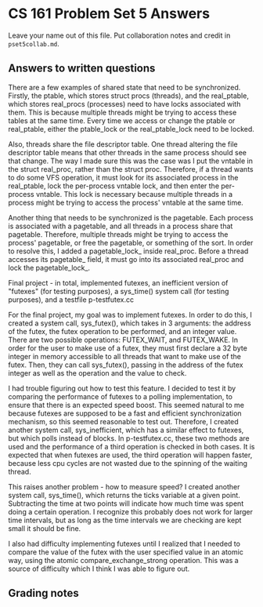 CS 161 Problem Set 5 Answers
============================
Leave your name out of this file. Put collaboration notes and credit in
`pset5collab.md`.

Answers to written questions
----------------------------
There are a few examples of shared state that need to be synchronized.  Firstly, the ptable, which stores struct procs (threads), and the real_ptable, which stores real_procs (processes) need to have locks associated with them.  This is because multiple threads might be trying to access these tables at the same time.  Every time we access or change the ptable or real_ptable, either the ptable_lock or the real_ptable_lock need to be locked.

Also, threads share the file descriptor table.  One thread altering the file descriptor table means that other threads in the same process should see that change.  The way I made sure this was the case was I put the vntable in the struct real_proc, rather than the struct proc.  Therefore, if a thread wants to do some VFS operation, it must look for its associated process in the real_ptable, lock the per-process vntable lock, and then enter the per-process vntable.  This lock is necessary because multiple threads in a process might be trying to access the process' vntable at the same time.

Another thing that needs to be synchronized is the pagetable.  Each process is associated with a pagetable, and all threads in a process share that pagetable.  Therefore, multiple threads might be trying to access the process' pagetable, or free the pagetable, or something of the sort.  In order to resolve this, I added a pagetable_lock_ inside real_proc.  Before a thread accesses its pagetable_ field, it must go into its associated real_proc and lock the pagetable_lock_.

Final project - in total, implemented futexes, an inefficient version of "futexes" (for testing purposes), a sys_time() system call (for testing purposes), and a testfile p-testfutex.cc

For the final project, my goal was to implement futexes.  In order to do this, I created a system call, sys_futex(), which takes in 3 arguments: the address of the futex, the futex operation to be performed, and an integer value.  There are two possible operations: FUTEX_WAIT, and FUTEX_WAKE.  In order for the user to make use of a futex, they must first declare a 32 byte integer in memory accessible to all threads that want to make use of the futex.  Then, they can call sys_futex(), passing in the address of the futex integer as well as the operation and the value to check.

I had trouble figuring out how to test this feature.  I decided to test it by comparing the performance of futexes to a polling implementation, to ensure that there is an expected speed boost.  This seemed natural to me because futexes are supposed to be a fast and efficient synchronization mechanism, so this seemed reasonable to test out.  Therefore, I created another system call, sys_inefficient, which has a similar effect to futexes, but which polls instead of blocks.  In p-testfutex.cc, these two methods are used and the performance of a third operation is checked in both cases.  It is expected that when futexes are used, the third operation will happen faster, because less cpu cycles are not wasted due to the spinning of the waiting thread.

This raises another problem - how to measure speed?  I created another system call, sys_time(), which returns the ticks variable at a given point.  Subtracting the time at two points will indicate how much time was spent doing a certain operation.  I recognize this probably does not work for larger time intervals, but as long as the time intervals we are checking are kept small it should be fine.

I also had difficulty implementing futexes until I realized that I needed to compare the value of the futex with the user specified value in an atomic way, using the atomic compare_exchange_strong operation.  This was a source of difficulty which I think I was able to figure out.



Grading notes
-------------